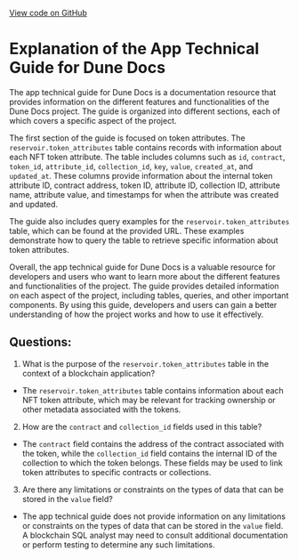 [View code on GitHub](https://dune.com/docs/data-tables/community/reservoir/token-attributes.md)

# Explanation of the App Technical Guide for Dune Docs

The app technical guide for Dune Docs is a documentation resource that provides information on the different features and functionalities of the Dune Docs project. The guide is organized into different sections, each of which covers a specific aspect of the project. 

The first section of the guide is focused on token attributes. The `reservoir.token_attributes` table contains records with information about each NFT token attribute. The table includes columns such as `id`, `contract`, `token_id`, `attribute_id`, `collection_id`, `key`, `value`, `created_at`, and `updated_at`. These columns provide information about the internal token attribute ID, contract address, token ID, attribute ID, collection ID, attribute name, attribute value, and timestamps for when the attribute was created and updated. 

The guide also includes query examples for the `reservoir.token_attributes` table, which can be found at the provided URL. These examples demonstrate how to query the table to retrieve specific information about token attributes. 

Overall, the app technical guide for Dune Docs is a valuable resource for developers and users who want to learn more about the different features and functionalities of the project. The guide provides detailed information on each aspect of the project, including tables, queries, and other important components. By using this guide, developers and users can gain a better understanding of how the project works and how to use it effectively.
## Questions: 
 1. What is the purpose of the `reservoir.token_attributes` table in the context of a blockchain application? 
- The `reservoir.token_attributes` table contains information about each NFT token attribute, which may be relevant for tracking ownership or other metadata associated with the tokens.

2. How are the `contract` and `collection_id` fields used in this table? 
- The `contract` field contains the address of the contract associated with the token, while the `collection_id` field contains the internal ID of the collection to which the token belongs. These fields may be used to link token attributes to specific contracts or collections.

3. Are there any limitations or constraints on the types of data that can be stored in the `value` field? 
- The app technical guide does not provide information on any limitations or constraints on the types of data that can be stored in the `value` field. A blockchain SQL analyst may need to consult additional documentation or perform testing to determine any such limitations.